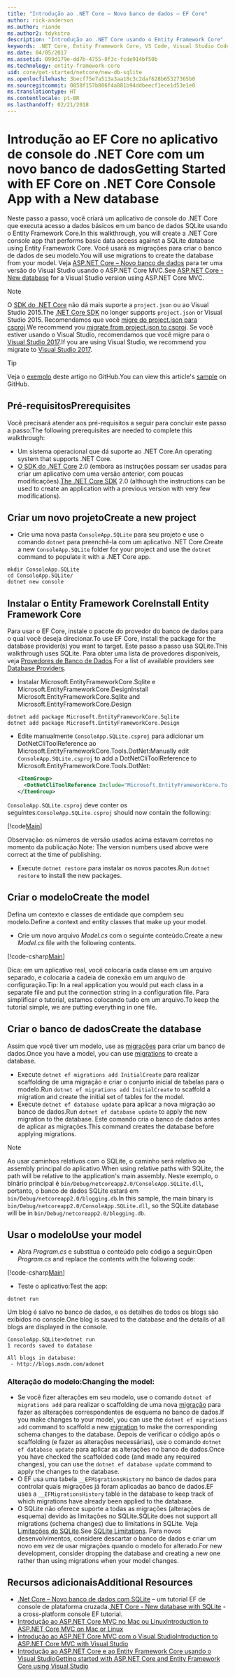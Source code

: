 ```yaml
---
title: "Introdução ao .NET Core – Novo banco de dados – EF Core"
author: rick-anderson
ms.author: riande
ms.author2: tdykstra
description: "Introdução ao .NET Core usando o Entity Framework Core"
keywords: .NET Core, Entity Framework Core, VS Code, Visual Studio Code, Mac, Linux
ms.date: 04/05/2017
ms.assetid: 099d179e-dd7b-4755-8f3c-fcde914bf50b
ms.technology: entity-framework-core
uid: core/get-started/netcore/new-db-sqlite
ms.openlocfilehash: 3becf75e7a513a3aa18c3c2daf628b65327365b0
ms.sourcegitcommit: 0858f157b806f4a881b94ddbeecf1ece1d53e1e0
ms.translationtype: HT
ms.contentlocale: pt-BR
ms.lasthandoff: 02/21/2018
---
```

# <a name="getting-started-with-ef-core-on-net-core-console-app-with-a-new-database"></a><span data-ttu-id="1c5d9-104">Introdução ao EF Core no aplicativo de console do .NET Core com um novo banco de dados</span><span class="sxs-lookup"><span data-stu-id="1c5d9-104">Getting Started with EF Core on .NET Core Console App with a New database</span></span>

<span data-ttu-id="1c5d9-105">Neste passo a passo, você criará um aplicativo de console do .NET Core que executa acesso a dados básicos em um banco de dados SQLite usando o Entity Framework Core.</span><span class="sxs-lookup"><span data-stu-id="1c5d9-105">In this walkthrough, you will create a .NET Core console app that performs basic data access against a SQLite database using Entity Framework Core.</span></span> <span data-ttu-id="1c5d9-106">Você usará as migrações para criar o banco de dados de seu modelo.</span><span class="sxs-lookup"><span data-stu-id="1c5d9-106">You will use migrations to create the database from your model.</span></span> <span data-ttu-id="1c5d9-107">Veja [ASP.NET Core – Novo banco de dados](xref:core/get-started/aspnetcore/new-db) para ter uma versão do Visual Studio usando o ASP.NET Core MVC.</span><span class="sxs-lookup"><span data-stu-id="1c5d9-107">See [ASP.NET Core - New database](xref:core/get-started/aspnetcore/new-db) for a Visual Studio version using ASP.NET Core MVC.</span></span>

> [!NOTE]  
> <span data-ttu-id="1c5d9-108">O [SDK do .NET Core](https://www.microsoft.com/net/download/core) não dá mais suporte a `project.json` ou ao Visual Studio 2015.</span><span class="sxs-lookup"><span data-stu-id="1c5d9-108">The [.NET Core SDK](https://www.microsoft.com/net/download/core) no longer supports `project.json` or Visual Studio 2015.</span></span> <span data-ttu-id="1c5d9-109">Recomendamos que você [migre do project.json para csproj](https://docs.microsoft.com/dotnet/articles/core/migration/).</span><span class="sxs-lookup"><span data-stu-id="1c5d9-109">We recommend you [migrate from project.json to csproj](https://docs.microsoft.com/dotnet/articles/core/migration/).</span></span> <span data-ttu-id="1c5d9-110">Se você estiver usando o Visual Studio, recomendamos que você migre para o [Visual Studio 2017](https://www.visualstudio.com/downloads/).</span><span class="sxs-lookup"><span data-stu-id="1c5d9-110">If you are using Visual Studio, we recommend you migrate to [Visual Studio 2017](https://www.visualstudio.com/downloads/).</span></span>

> [!TIP]  
> <span data-ttu-id="1c5d9-111">Veja o [exemplo](https://github.com/aspnet/EntityFramework.Docs/tree/master/samples/core/GetStarted/NetCore/ConsoleApp.SQLite) deste artigo no GitHub.</span><span class="sxs-lookup"><span data-stu-id="1c5d9-111">You can view this article's [sample](https://github.com/aspnet/EntityFramework.Docs/tree/master/samples/core/GetStarted/NetCore/ConsoleApp.SQLite) on GitHub.</span></span>

## <a name="prerequisites"></a><span data-ttu-id="1c5d9-112">Pré-requisitos</span><span class="sxs-lookup"><span data-stu-id="1c5d9-112">Prerequisites</span></span>

<span data-ttu-id="1c5d9-113">Você precisará atender aos pré-requisitos a seguir para concluir este passo a passo:</span><span class="sxs-lookup"><span data-stu-id="1c5d9-113">The following prerequisites are needed to complete this walkthrough:</span></span>
* <span data-ttu-id="1c5d9-114">Um sistema operacional que dá suporte ao .NET Core.</span><span class="sxs-lookup"><span data-stu-id="1c5d9-114">An operating system that supports .NET Core.</span></span>
* <span data-ttu-id="1c5d9-115">[O SDK do .NET Core](https://www.microsoft.com/net/core) 2.0 (embora as instruções possam ser usadas para criar um aplicativo com uma versão anterior, com poucas modificações).</span><span class="sxs-lookup"><span data-stu-id="1c5d9-115">[The .NET Core SDK](https://www.microsoft.com/net/core) 2.0 (although the instructions can be used to create an application with a previous version with very few modifications).</span></span>

## <a name="create-a-new-project"></a><span data-ttu-id="1c5d9-116">Criar um novo projeto</span><span class="sxs-lookup"><span data-stu-id="1c5d9-116">Create a new project</span></span>

* <span data-ttu-id="1c5d9-117">Crie uma nova pasta `ConsoleApp.SQLite` para seu projeto e use o comando `dotnet` para preenchê-la com um aplicativo .NET Core.</span><span class="sxs-lookup"><span data-stu-id="1c5d9-117">Create a new `ConsoleApp.SQLite` folder for your project and use the `dotnet` command to populate it with a .NET Core app.</span></span>

``` Console
mkdir ConsoleApp.SQLite
cd ConsoleApp.SQLite/
dotnet new console
```

## <a name="install-entity-framework-core"></a><span data-ttu-id="1c5d9-118">Instalar o Entity Framework Core</span><span class="sxs-lookup"><span data-stu-id="1c5d9-118">Install Entity Framework Core</span></span>

<span data-ttu-id="1c5d9-119">Para usar o EF Core, instale o pacote do provedor do banco de dados para o qual você deseja direcionar.</span><span class="sxs-lookup"><span data-stu-id="1c5d9-119">To use EF Core, install the package for the database provider(s) you want to target.</span></span> <span data-ttu-id="1c5d9-120">Este passo a passo usa SQLite.</span><span class="sxs-lookup"><span data-stu-id="1c5d9-120">This walkthrough uses SQLite.</span></span> <span data-ttu-id="1c5d9-121">Para obter uma lista de provedores disponíveis, veja [Provedores de Banco de Dados](../../providers/index.md).</span><span class="sxs-lookup"><span data-stu-id="1c5d9-121">For a list of available providers see [Database Providers](../../providers/index.md).</span></span>

* <span data-ttu-id="1c5d9-122">Instalar Microsoft.EntityFrameworkCore.Sqlite e Microsoft.EntityFrameworkCore.Design</span><span class="sxs-lookup"><span data-stu-id="1c5d9-122">Install Microsoft.EntityFrameworkCore.Sqlite and Microsoft.EntityFrameworkCore.Design</span></span>

``` Console
dotnet add package Microsoft.EntityFrameworkCore.Sqlite
dotnet add package Microsoft.EntityFrameworkCore.Design
```

* <span data-ttu-id="1c5d9-123">Edite manualmente `ConsoleApp.SQLite.csproj` para adicionar um DotNetCliToolReference ao Microsoft.EntityFrameworkCore.Tools.DotNet:</span><span class="sxs-lookup"><span data-stu-id="1c5d9-123">Manually edit `ConsoleApp.SQLite.csproj` to add a DotNetCliToolReference to Microsoft.EntityFrameworkCore.Tools.DotNet:</span></span>

  ``` xml
  <ItemGroup>
    <DotNetCliToolReference Include="Microsoft.EntityFrameworkCore.Tools.DotNet" Version="2.0.0" />
  </ItemGroup>
  ```

<span data-ttu-id="1c5d9-124">`ConsoleApp.SQLite.csproj` deve conter os seguintes:</span><span class="sxs-lookup"><span data-stu-id="1c5d9-124">`ConsoleApp.SQLite.csproj` should now contain the following:</span></span>

[!code[Main](../../../../samples/core/GetStarted/NetCore/ConsoleApp.SQLite/ConsoleApp.SQLite.csproj)]

 <span data-ttu-id="1c5d9-125">Observação: os números de versão usados acima estavam corretos no momento da publicação.</span><span class="sxs-lookup"><span data-stu-id="1c5d9-125">Note: The version numbers used above were correct at the time of publishing.</span></span>

*  <span data-ttu-id="1c5d9-126">Execute `dotnet restore` para instalar os novos pacotes.</span><span class="sxs-lookup"><span data-stu-id="1c5d9-126">Run `dotnet restore` to install the new packages.</span></span>

## <a name="create-the-model"></a><span data-ttu-id="1c5d9-127">Criar o modelo</span><span class="sxs-lookup"><span data-stu-id="1c5d9-127">Create the model</span></span>

<span data-ttu-id="1c5d9-128">Defina um contexto e classes de entidade que compõem seu modelo.</span><span class="sxs-lookup"><span data-stu-id="1c5d9-128">Define a context and entity classes that make up your model.</span></span>

* <span data-ttu-id="1c5d9-129">Crie um novo arquivo *Model.cs* com o seguinte conteúdo.</span><span class="sxs-lookup"><span data-stu-id="1c5d9-129">Create a new *Model.cs* file with the following contents.</span></span>

[!code-csharp[Main](../../../../samples/core/GetStarted/NetCore/ConsoleApp.SQLite/Model.cs)]

<span data-ttu-id="1c5d9-130">Dica: em um aplicativo real, você colocaria cada classe em um arquivo separado, e colocaria a cadeia de conexão em um arquivo de configuração.</span><span class="sxs-lookup"><span data-stu-id="1c5d9-130">Tip: In a real application you would put each class in a separate file and put the connection string in a configuration file.</span></span> <span data-ttu-id="1c5d9-131">Para simplificar o tutorial, estamos colocando tudo em um arquivo.</span><span class="sxs-lookup"><span data-stu-id="1c5d9-131">To keep the tutorial simple, we are putting everything in one file.</span></span>

## <a name="create-the-database"></a><span data-ttu-id="1c5d9-132">Criar o banco de dados</span><span class="sxs-lookup"><span data-stu-id="1c5d9-132">Create the database</span></span>

<span data-ttu-id="1c5d9-133">Assim que você tiver um modelo, use as [migrações](https://docs.microsoft.com/aspnet/core/data/ef-mvc/migrations#introduction-to-migrations) para criar um banco de dados.</span><span class="sxs-lookup"><span data-stu-id="1c5d9-133">Once you have a model, you can use [migrations](https://docs.microsoft.com/aspnet/core/data/ef-mvc/migrations#introduction-to-migrations) to create a database.</span></span>

* <span data-ttu-id="1c5d9-134">Execute `dotnet ef migrations add InitialCreate` para realizar scaffolding de uma migração e criar o conjunto inicial de tabelas para o modelo.</span><span class="sxs-lookup"><span data-stu-id="1c5d9-134">Run `dotnet ef migrations add InitialCreate` to scaffold a migration and create the initial set of tables for the model.</span></span>
* <span data-ttu-id="1c5d9-135">Execute `dotnet ef database update` para aplicar a nova migração ao banco de dados.</span><span class="sxs-lookup"><span data-stu-id="1c5d9-135">Run `dotnet ef database update` to apply the new migration to the database.</span></span> <span data-ttu-id="1c5d9-136">Este comando cria o banco de dados antes de aplicar as migrações.</span><span class="sxs-lookup"><span data-stu-id="1c5d9-136">This command creates the database before applying migrations.</span></span>

> [!NOTE]  
> <span data-ttu-id="1c5d9-137">Ao usar caminhos relativos com o SQLite, o caminho será relativo ao assembly principal do aplicativo.</span><span class="sxs-lookup"><span data-stu-id="1c5d9-137">When using relative paths with SQLite, the path will be relative to the application's main assembly.</span></span> <span data-ttu-id="1c5d9-138">Neste exemplo, o binário principal é `bin/Debug/netcoreapp2.0/ConsoleApp.SQLite.dll`, portanto, o banco de dados SQLite estará em `bin/Debug/netcoreapp2.0/blogging.db`.</span><span class="sxs-lookup"><span data-stu-id="1c5d9-138">In this sample, the main binary is `bin/Debug/netcoreapp2.0/ConsoleApp.SQLite.dll`, so the SQLite database will be in `bin/Debug/netcoreapp2.0/blogging.db`.</span></span>

## <a name="use-your-model"></a><span data-ttu-id="1c5d9-139">Usar o modelo</span><span class="sxs-lookup"><span data-stu-id="1c5d9-139">Use your model</span></span>

* <span data-ttu-id="1c5d9-140">Abra *Program.cs* e substitua o conteúdo pelo código a seguir:</span><span class="sxs-lookup"><span data-stu-id="1c5d9-140">Open *Program.cs* and replace the contents with the following code:</span></span>

 [!code-csharp[Main](../../../../samples/core/GetStarted/NetCore/ConsoleApp.SQLite/Program.cs)]

* <span data-ttu-id="1c5d9-141">Teste o aplicativo:</span><span class="sxs-lookup"><span data-stu-id="1c5d9-141">Test the app:</span></span>

 `dotnet run`

 <span data-ttu-id="1c5d9-142">Um blog é salvo no banco de dados, e os detalhes de todos os blogs são exibidos no console.</span><span class="sxs-lookup"><span data-stu-id="1c5d9-142">One blog is saved to the database and the details of all blogs are displayed in the console.</span></span>

  ``` Console
  ConsoleApp.SQLite>dotnet run
  1 records saved to database

  All blogs in database:
   - http://blogs.msdn.com/adonet
  ```

### <a name="changing-the-model"></a><span data-ttu-id="1c5d9-143">Alteração do modelo:</span><span class="sxs-lookup"><span data-stu-id="1c5d9-143">Changing the model:</span></span>

- <span data-ttu-id="1c5d9-144">Se você fizer alterações em seu modelo, use o comando `dotnet ef migrations add` para realizar o scaffolding de uma nova [migração](https://docs.microsoft.com/aspnet/core/data/ef-mvc/migrations#introduction-to-migrations) para fazer as alterações correspondentes de esquema no banco de dados.</span><span class="sxs-lookup"><span data-stu-id="1c5d9-144">If you make changes to your model, you can use the `dotnet ef migrations add` command to scaffold a new [migration](https://docs.microsoft.com/aspnet/core/data/ef-mvc/migrations#introduction-to-migrations)  to make the corresponding schema changes to the database.</span></span> <span data-ttu-id="1c5d9-145">Depois de verificar o código após o scaffolding (e fazer as alterações necessárias), use o comando `dotnet ef database update` para aplicar as alterações no banco de dados.</span><span class="sxs-lookup"><span data-stu-id="1c5d9-145">Once you have checked the scaffolded code (and made any required changes), you can use the `dotnet ef database update` command to apply the changes to the database.</span></span>
- <span data-ttu-id="1c5d9-146">O EF usa uma tabela `__EFMigrationsHistory` no banco de dados para controlar quais migrações já foram aplicadas ao banco de dados.</span><span class="sxs-lookup"><span data-stu-id="1c5d9-146">EF uses a `__EFMigrationsHistory` table in the database to keep track of which migrations have already been applied to the database.</span></span>
- <span data-ttu-id="1c5d9-147">O SQLite não oferece suporte a todas as migrações (alterações de esquema) devido às limitações no SQLite.</span><span class="sxs-lookup"><span data-stu-id="1c5d9-147">SQLite does not support all migrations (schema changes) due to limitations in SQLite.</span></span> <span data-ttu-id="1c5d9-148">Veja [Limitações do SQLite](../../providers/sqlite/limitations.md).</span><span class="sxs-lookup"><span data-stu-id="1c5d9-148">See [SQLite Limitations](../../providers/sqlite/limitations.md).</span></span> <span data-ttu-id="1c5d9-149">Para novos desenvolvimentos, considere descartar o banco de dados e criar um novo em vez de usar migrações quando o modelo for alterado.</span><span class="sxs-lookup"><span data-stu-id="1c5d9-149">For new development, consider dropping the database and creating a new one rather than using migrations when your model changes.</span></span>

## <a name="additional-resources"></a><span data-ttu-id="1c5d9-150">Recursos adicionais</span><span class="sxs-lookup"><span data-stu-id="1c5d9-150">Additional Resources</span></span>

* <span data-ttu-id="1c5d9-151">[.Net Core – Novo banco de dados com SQLite](xref:core/get-started/netcore/new-db-sqlite) – um tutorial EF de console de plataforma cruzada.</span><span class="sxs-lookup"><span data-stu-id="1c5d9-151">[.NET Core - New database with SQLite](xref:core/get-started/netcore/new-db-sqlite) -  a cross-platform console EF tutorial.</span></span>
* [<span data-ttu-id="1c5d9-152">Introdução ao ASP.NET Core MVC no Mac ou Linux</span><span class="sxs-lookup"><span data-stu-id="1c5d9-152">Introduction to ASP.NET Core MVC on Mac or Linux</span></span>](https://docs.microsoft.com/aspnet/core/tutorials/first-mvc-app-xplat/index)
* [<span data-ttu-id="1c5d9-153">Introdução ao ASP.NET Core MVC com o Visual Studio</span><span class="sxs-lookup"><span data-stu-id="1c5d9-153">Introduction to ASP.NET Core MVC with Visual Studio</span></span>](https://docs.microsoft.com/aspnet/core/tutorials/first-mvc-app/index)
* [<span data-ttu-id="1c5d9-154">Introdução ao ASP.NET Core e ao Entity Framework Core usando o Visual Studio</span><span class="sxs-lookup"><span data-stu-id="1c5d9-154">Getting started with ASP.NET Core and Entity Framework Core using Visual Studio</span></span>](https://docs.microsoft.com/aspnet/core/data/ef-mvc/index)
